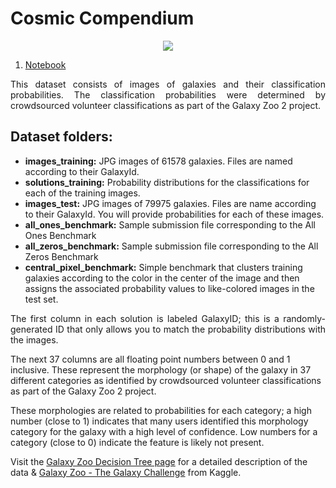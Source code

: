 # Cosmic Compendium

<p align="center">
  <img src="https://www.nasa.gov/sites/default/files/styles/full_width_feature/public/thumbnails/image/potw2109a.jpg">
</p>

1. [Notebook]()


<p align="justify">
This dataset consists of images of galaxies and their classification probabilities. The classification probabilities were determined by crowdsourced volunteer classifications as part of the Galaxy Zoo 2 project.</p>

## Dataset folders:

* **images_training:** JPG images of 61578 galaxies. Files are named according to their GalaxyId.
* **solutions_training:** Probability distributions for the classifications for each of the training images.
* **images_test:** JPG images of 79975 galaxies. Files are name according to their GalaxyId. You will provide probabilities for each of these images. 
* **all_ones_benchmark:** Sample submission file corresponding to the All Ones Benchmark
* **all_zeros_benchmark:** Sample submission file corresponding to the All Zeros Benchmark
* **central_pixel_benchmark:** Simple benchmark that clusters training galaxies according to the color in the center of the image and then assigns the associated probability values to like-colored images in the test set.

<p align="justify">
The first column in each solution is labeled GalaxyID; this is a randomly-generated ID that only allows you to match the probability distributions with the images. 

The next 37 columns are all floating point numbers between 0 and 1 inclusive. These represent the morphology (or shape) of the galaxy in 37 different categories as identified by crowdsourced volunteer classifications as part of the Galaxy Zoo 2 project. 

These morphologies are related to probabilities for each category; a high number (close to 1) indicates that many users identified this morphology category for the galaxy with a high level of confidence. Low numbers for a category (close to 0) indicate the feature is likely not present.</p>

Visit the [Galaxy Zoo Decision Tree page](https://www.kaggle.com/c/galaxy-zoo-the-galaxy-challenge/details/the-galaxy-zoo-decision-tree) for a detailed description of the data & [Galaxy Zoo - The Galaxy Challenge](https://www.kaggle.com/competitions/galaxy-zoo-the-galaxy-challenge/data) from Kaggle.
